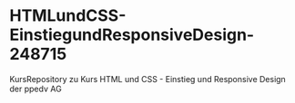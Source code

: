 # HTMLundCSS-EinstiegundResponsiveDesign-248715
KursRepository zu Kurs HTML und CSS - Einstieg und Responsive Design der ppedv AG
